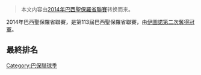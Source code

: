 > 本文内容由[2014年巴西聖保羅省聯賽](https://zh.wikipedia.org/wiki/2014年巴西聖保羅省聯賽)转换而来。


2014年巴西聖保羅省聯賽，是第113屆巴西聖保羅省聯賽，由[伊圖諾第二次奪得冠軍](https://zh.wikipedia.org/wiki/伊圖諾 "wikilink")。

## 最終排名

[Category:巴保聯球季](https://zh.wikipedia.org/wiki/Category:巴保聯球季 "wikilink")